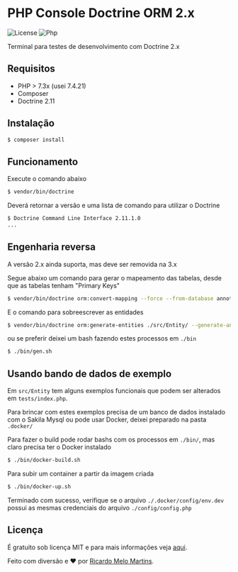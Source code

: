 # PHP Console Doctrine ORM 2.x


![License](https://img.shields.io/badge/license-MIT-green?style=plastic)  ![Php](https://img.shields.io/badge/-Php-394989?style=plastic&logo=php)

Terminal para testes de desenvolvimento com Doctrine 2.x 

## Requisitos
- PHP > 7.3x (usei 7.4.21)
- Composer
- Doctrine 2.11
## Instalação

``` bash
$ composer install
```

## Funcionamento

Execute o comando abaixo

``` bash
$ vendor/bin/doctrine
```

Deverá retornar a versão e uma lista de comando para utilizar o Doctrine

``` bash
$ Doctrine Command Line Interface 2.11.1.0
...
```


## Engenharia reversa

A versão 2.x ainda suporta, mas deve ser removida na 3.x

Segue abaixo um comando para gerar o mapeamento das tabelas, desde que as tabelas tenham "Primary Keys"

``` bash
$ vendor/bin/doctrine orm:convert-mapping --force --from-database annotation ./src/Entity/
```
E o comando para sobreescrever as entidades

``` bash
$ vendor/bin/doctrine orm:generate-entities ./src/Entity/ --generate-annotations=true
```

ou se preferir deixei um bash fazendo estes processos em `./bin`

``` bash
$ ./bin/gen.sh
```

## Usando bando de dados de exemplo

Em `src/Entity` tem alguns exemplos funcionais que podem ser alterados em `tests/index.php`.

Para brincar com estes exemplos precisa de um banco de dados instalado com o Sakila Mysql ou pode usar Docker, deixei preparado na pasta `.docker/`

Para fazer o build pode rodar bashs com os processos em `./bin/`, mas claro precisa ter o Docker instalado

``` bash
$ ./bin/docker-build.sh
```
Para subir um container a partir da imagem criada

``` bash
$ ./bin/docker-up.sh
```

Terminado com sucesso, verifique se o arquivo `./.docker/config/env.dev` possui as mesmas credenciais do arquivo `./config/config.php`


## Licença

É gratuito sob licença MIT e para mais informações veja [aqui](LICENSE).

Feito com diversão e :heart: por [Ricardo Melo Martins](https://github.com/ricardo-melo-martins).

